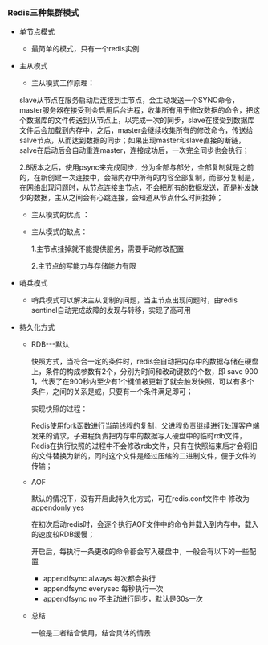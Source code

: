 ### Redis三种集群模式

- 单节点模式

  - 最简单的模式，只有一个redis实例

- 主从模式

  - 主从模式工作原理：

  ​        slave从节点在服务启动后连接到主节点，会主动发送一个SYNC命令，master服务器在接受到会启用后台进程，收集所有用于修改数据的命令，把这个数据库的文件传送到从节点上，以完成一次的同步，slave在接受到数据库文件后会加载到内存中，之后，master会继续收集所有的修改命令，传送给salve节点，从而达到数据的同步；如果出现master和slave直接的断链，salve在启动后会自动重连master，连接成功后，一次完全同步也会执行；

  ​        2.8版本之后，使用psync来完成同步，分为全部与部分，全部复制就是之前的，在新创建一次连接中，会把内存中所有的内容全部复制，而部分复制是，在网络出现问题时，从节点连接主节点，不会把所有的数据发送，而是补发缺少的数据，主从之间会有心跳连接，会知道从节点什么时间挂掉；

  - 主从模式的优点 ：

  - 主从模式的缺点：

    1.主节点挂掉就不能提供服务，需要手动修改配置

    2.主节点的写能力与存储能力有限

- 哨兵模式

  - 哨兵模式可以解决主从复制的问题，当主节点出现问题时，由redis sentinel自动完成故障的发现与转移，实现了高可用


- 持久化方式

  - RDB---默认

    快照方式，当符合一定的条件时，redis会自动把内存中的数据存储在硬盘上，条件的构成参数有2个，分别为时间和改动键数的个数，即 save   900   1，代表了在900秒内至少有1个键值被更新了就会触发快照，可以有多个条件，之间的关系是或，只要有一个条件满足即可；

    实现快照的过程：

    Redis使用fork函数进行当前线程的复制，父进程负责继续进行处理客户端发来的请求，子进程负责把内存中的数据写入硬盘中的临时rdb文件，Redis在执行快照的过程中不会修改rdb文件，只有在快照结束后才会将旧的文件替换为新的，同时这个文件是经过压缩的二进制文件，便于文件的传输；

  - AOF

    默认的情况下，没有开启此持久化方式，可在redis.conf文件中 修改为  appendonly  yes

    在初次启动redis时，会逐个执行AOF文件中的命令并载入到内存中，载入的速度较RDB缓慢；

    开启后，每执行一条更改的命令都会写入硬盘中，一般会有以下的一些配置

    - appendfsync     always    每次都会执行
    - appendfsync     everysec    每秒执行一次
    - appendfsync     no         不主动进行同步，默认是30s一次

  - 总结

    一般是二者结合使用，结合具体的情景